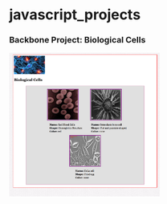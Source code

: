 # javascript_projects

<h3>Backbone Project: Biological Cells</h3>
<img src="https://raw.githubusercontent.com/yx79/javascript_projects/master/Backbone/Screenshot.png" width=300>
